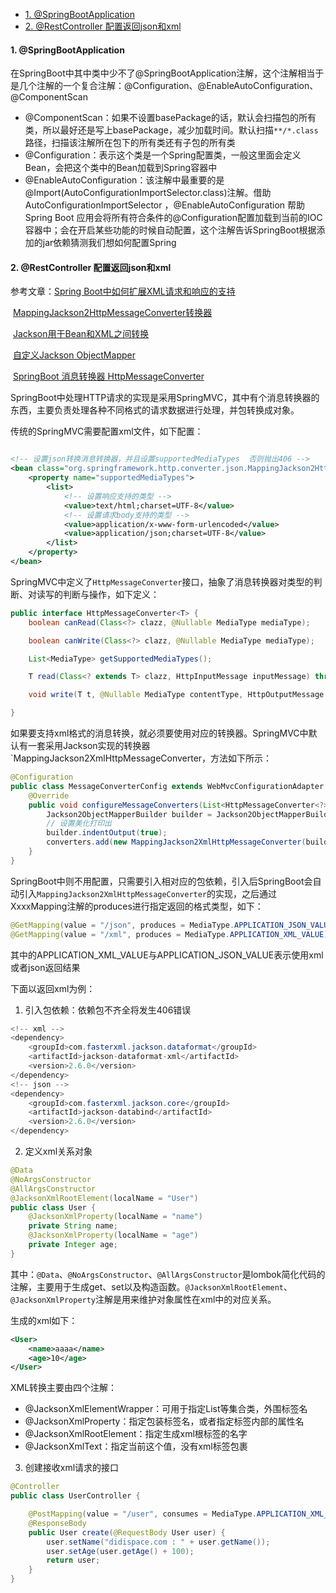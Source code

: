 - [1. @SpringBootApplication](#1-springbootapplication)
- [2. @RestController 配置返回json和xml](#2-restcontroller-配置返回json和xml)





#### 1. @SpringBootApplication

在SpringBoot中其中类中少不了@SpringBootApplication注解，这个注解相当于是几个注解的一个复合注解：@Configuration、@EnableAutoConfiguration、@ComponentScan

- @ComponentScan：如果不设置basePackage的话，默认会扫描包的所有类，所以最好还是写上basePackage，减少加载时间。默认扫描`**/*.class`路径，扫描该注解所在包下的所有类还有子包的所有类
- @Configuration：表示这个类是一个Spring配置类，一般这里面会定义Bean，会把这个类中的Bean加载到Spring容器中
- @EnableAutoConfiguration：该注解中最重要的是 @Import(AutoConfigurationImportSelector.class)注解。借助AutoConfigurationImportSelector ，@EnableAutoConfiguration 帮助Spring Boot 应用会将所有符合条件的@Configuration配置加载到当前的IOC容器中；会在开启某些功能的时候自动配置，这个注解告诉SpringBoot根据添加的jar依赖猜测我们想如何配置Spring

#### 2. @RestController 配置返回json和xml

参考文章：[Spring Boot中如何扩展XML请求和响应的支持](http://blog.didispace.com/spring-boot-xml-httpmessageconverter/)

​					[MappingJackson2HttpMessageConverter转换器](https://blog.csdn.net/qq_38921377/article/details/72910959)

​					[Jackson用于Bean和XML之间转换](https://blog.csdn.net/u014746965/article/details/78647616)

​					[自定义Jackson ObjectMapper](https://www.kancloud.cn/ahutchen/spring-boot-reference-guide/333370)

​					[SpringBoot 消息转换器 HttpMessageConverter](https://www.cnblogs.com/hongdada/p/9120899.html)

SpringBoot中处理HTTP请求的实现是采用SpringMVC，其中有个消息转换器的东西，主要负责处理各种不同格式的请求数据进行处理，并包转换成对象。

传统的SpringMVC需要配置xml文件，如下配置：

```xml

<!-- 设置json转换消息转换器，并且设置supportedMediaTypes  否则抛出406 -->
<bean class="org.springframework.http.converter.json.MappingJackson2HttpMessageConverter">
    <property name="supportedMediaTypes">
        <list>
            <!-- 设置响应支持的类型 -->
            <value>text/html;charset=UTF-8</value>
            <!-- 设置请求body支持的类型 -->
            <value>application/x-www-form-urlencoded</value>
            <value>application/json;charset=UTF-8</value>
        </list>
    </property>
</bean>
```

SpringMVC中定义了`HttpMessageConverter`接口，抽象了消息转换器对类型的判断、对读写的判断与操作，如下定义：

```java
public interface HttpMessageConverter<T> {
    boolean canRead(Class<?> clazz, @Nullable MediaType mediaType);

    boolean canWrite(Class<?> clazz, @Nullable MediaType mediaType);

    List<MediaType> getSupportedMediaTypes();

    T read(Class<? extends T> clazz, HttpInputMessage inputMessage) throws IOException, HttpMessageNotReadableException;

    void write(T t, @Nullable MediaType contentType, HttpOutputMessage outputMessage) throws IOException, HttpMessageNotWritableException;

}
```

如果要支持xml格式的消息转换，就必须要使用对应的转换器。SpringMVC中默认有一套采用Jackson实现的转换器`MappingJackson2XmlHttpMessageConverter，方法如下所示：

```java
@Configuration
public class MessageConverterConfig extends WebMvcConfigurationAdapter {
    @Override
    public void configureMessageConverters(List<HttpMessageConverter<?>> converters) {
        Jackson2ObjectMapperBuilder builder = Jackson2ObjectMapperBuilder.xml();
        // 设置美化打印出
        builder.indentOutput(true);
        converters.add(new MappingJackson2XmlHttpMessageConverter(builder.build()));
    }
}
```

SpringBoot中则不用配置，只需要引入相对应的包依赖，引入后SpringBoot会自动引入`MappingJackson2XmlHttpMessageConverter`的实现，之后通过XxxxMapping注解的produces进行指定返回的格式类型，如下：

```java
@GetMapping(value = "/json", produces = MediaType.APPLICATION_JSON_VALUE)
@GetMapping(value = "/xml", produces = MediaType.APPLICATION_XML_VALUE)
```

其中的APPLICATION_XML_VALUE与APPLICATION_JSON_VALUE表示使用xml或者json返回结果

下面以返回xml为例：

1. 引入包依赖：依赖包不齐全将发生406错误

```java
<!-- xml -->
<dependency>
    <groupId>com.fasterxml.jackson.dataformat</groupId>
    <artifactId>jackson-dataformat-xml</artifactId>
    <version>2.6.0</version>
</dependency>
<!-- json -->
<dependency>
    <groupId>com.fasterxml.jackson.core</groupId>
    <artifactId>jackson-databind</artifactId>
    <version>2.6.0</version>
</dependency>
```

2. 定义xml关系对象

```java
@Data
@NoArgsConstructor
@AllArgsConstructor
@JacksonXmlRootElement(localName = "User")
public class User {
    @JacksonXmlProperty(localName = "name")
    private String name;
    @JacksonXmlProperty(localName = "age")
    private Integer age;
}
```

其中：`@Data`、`@NoArgsConstructor`、`@AllArgsConstructor`是lombok简化代码的注解，主要用于生成get、set以及构造函数。`@JacksonXmlRootElement`、`@JacksonXmlProperty`注解是用来维护对象属性在xml中的对应关系。

生成的xml如下：

```xml
<User>
	<name>aaaa</name>
	<age>10</age>
</User>
```

XML转换主要由四个注解：

- @JacksonXmlElementWrapper：可用于指定List等集合类，外围标签名
- @JacksonXmlProperty：指定包装标签名，或者指定标签内部的属性名
- @JacksonXmlRootElement：指定生成xml根标签的名字
- @JacksonXmlText：指定当前这个值，没有xml标签包裹

3. 创建接收xml请求的接口

```java
@Controller
public class UserController {

    @PostMapping(value = "/user", consumes = MediaType.APPLICATION_XML_VALUE, produces = MediaType.APPLICATION_XML_VALUE)
    @ResponseBody
    public User create(@RequestBody User user) {
        user.setName("didispace.com : " + user.getName());
        user.setAge(user.getAge() + 100);
        return user;
    }
}
```

